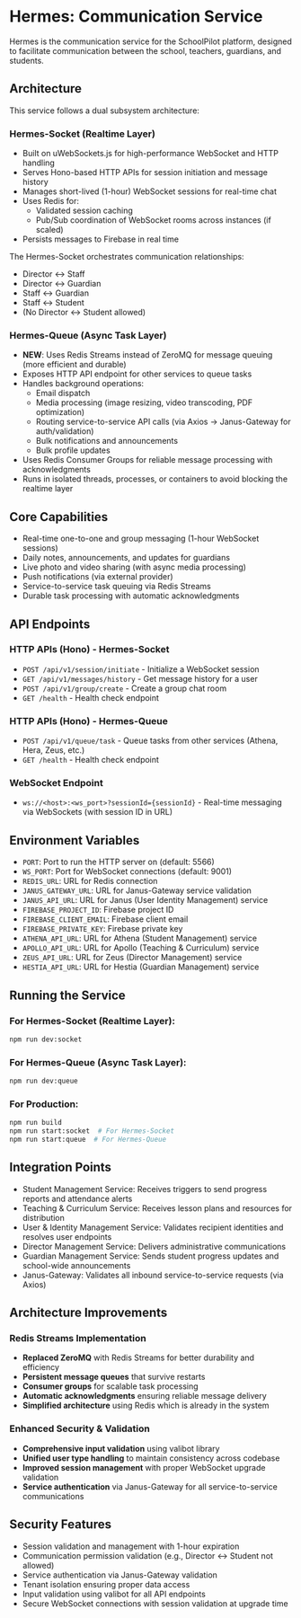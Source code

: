 # Hermes: Communication Service

Hermes is the communication service for the SchoolPilot platform, designed to facilitate communication between the school, teachers, guardians, and students.

## Architecture

This service follows a dual subsystem architecture:

### Hermes-Socket (Realtime Layer)
- Built on uWebSockets.js for high-performance WebSocket and HTTP handling
- Serves Hono-based HTTP APIs for session initiation and message history
- Manages short-lived (1-hour) WebSocket sessions for real-time chat
- Uses Redis for:
  - Validated session caching
  - Pub/Sub coordination of WebSocket rooms across instances (if scaled)
- Persists messages to Firebase in real time

The Hermes-Socket orchestrates communication relationships:
- Director ↔ Staff
- Director ↔ Guardian
- Staff ↔ Guardian
- Staff ↔ Student
- (No Director ↔ Student allowed)

### Hermes-Queue (Async Task Layer)
- **NEW**: Uses Redis Streams instead of ZeroMQ for message queuing (more efficient and durable)
- Exposes HTTP API endpoint for other services to queue tasks
- Handles background operations:
  - Email dispatch
  - Media processing (image resizing, video transcoding, PDF optimization)
  - Routing service-to-service API calls (via Axios → Janus-Gateway for auth/validation)
  - Bulk notifications and announcements
  - Bulk profile updates
- Uses Redis Consumer Groups for reliable message processing with acknowledgments
- Runs in isolated threads, processes, or containers to avoid blocking the realtime layer

## Core Capabilities
- Real-time one-to-one and group messaging (1-hour WebSocket sessions)
- Daily notes, announcements, and updates for guardians
- Live photo and video sharing (with async media processing)
- Push notifications (via external provider)
- Service-to-service task queuing via Redis Streams
- Durable task processing with automatic acknowledgments

## API Endpoints

### HTTP APIs (Hono) - Hermes-Socket
- `POST /api/v1/session/initiate` - Initialize a WebSocket session
- `GET /api/v1/messages/history` - Get message history for a user
- `POST /api/v1/group/create` - Create a group chat room
- `GET /health` - Health check endpoint

### HTTP APIs (Hono) - Hermes-Queue  
- `POST /api/v1/queue/task` - Queue tasks from other services (Athena, Hera, Zeus, etc.)
- `GET /health` - Health check endpoint

### WebSocket Endpoint
- `ws://<host>:<ws_port>?sessionId={sessionId}` - Real-time messaging via WebSockets (with session ID in URL)

## Environment Variables

- `PORT`: Port to run the HTTP server on (default: 5566)
- `WS_PORT`: Port for WebSocket connections (default: 9001)
- `REDIS_URL`: URL for Redis connection
- `JANUS_GATEWAY_URL`: URL for Janus-Gateway service validation
- `JANUS_API_URL`: URL for Janus (User Identity Management) service
- `FIREBASE_PROJECT_ID`: Firebase project ID
- `FIREBASE_CLIENT_EMAIL`: Firebase client email
- `FIREBASE_PRIVATE_KEY`: Firebase private key
- `ATHENA_API_URL`: URL for Athena (Student Management) service
- `APOLLO_API_URL`: URL for Apollo (Teaching & Curriculum) service
- `ZEUS_API_URL`: URL for Zeus (Director Management) service
- `HESTIA_API_URL`: URL for Hestia (Guardian Management) service

## Running the Service

### For Hermes-Socket (Realtime Layer):
```bash
npm run dev:socket
```

### For Hermes-Queue (Async Task Layer):
```bash
npm run dev:queue
```

### For Production:
```bash
npm run build
npm run start:socket  # For Hermes-Socket
npm run start:queue  # For Hermes-Queue
```

## Integration Points
- Student Management Service: Receives triggers to send progress reports and attendance alerts
- Teaching & Curriculum Service: Receives lesson plans and resources for distribution
- User & Identity Management Service: Validates recipient identities and resolves user endpoints
- Director Management Service: Delivers administrative communications
- Guardian Management Service: Sends student progress updates and school-wide announcements
- Janus-Gateway: Validates all inbound service-to-service requests (via Axios)

## Architecture Improvements

### Redis Streams Implementation
- **Replaced ZeroMQ** with Redis Streams for better durability and efficiency
- **Persistent message queues** that survive restarts
- **Consumer groups** for scalable task processing
- **Automatic acknowledgments** ensuring reliable message delivery
- **Simplified architecture** using Redis which is already in the system

### Enhanced Security & Validation
- **Comprehensive input validation** using valibot library
- **Unified user type handling** to maintain consistency across codebase
- **Improved session management** with proper WebSocket upgrade validation
- **Service authentication** via Janus-Gateway for all service-to-service communications

## Security Features
- Session validation and management with 1-hour expiration
- Communication permission validation (e.g., Director ↔ Student not allowed)
- Service authentication via Janus-Gateway validation
- Tenant isolation ensuring proper data access
- Input validation using valibot for all API endpoints
- Secure WebSocket connections with session validation at upgrade time